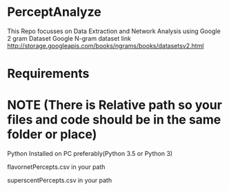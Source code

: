 # PerceptAnalyze

This Repo focusses on Data Extraction and Network Analysis using Google 2 gram Dataset
Google N-gram dataset link http://storage.googleapis.com/books/ngrams/books/datasetsv2.html

# Requirements 
# NOTE (There is Relative path so your files and code should be in the same folder or place)
Python Installed on PC preferably(Python 3.5 or Python 3)

flavornetPercepts.csv in your path

superscentPercepts.csv in your path
